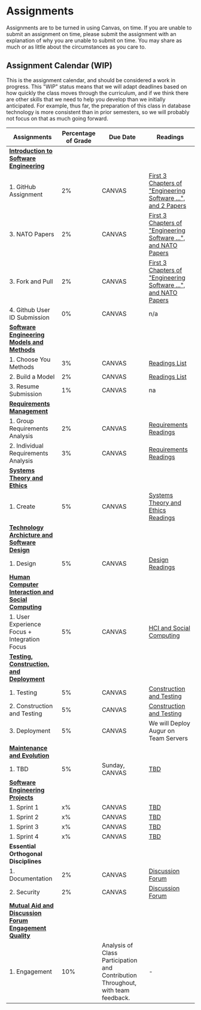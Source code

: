 # Assignments
Assignments are to be turned in using Canvas, on time. If you are unable to submit an assignment on time, please submit the assignment with an explanation of why you are unable to submit on time. You may share as much or as little about the circumstances as you care to. 

## Assignment Calendar (WIP)

This is the assignment calendar, and should be considered a work in progress. This "WIP" status means that we will adapt deadlines based on how quickly the class moves through the curriculum, and if we think there are other skills that we need to help you develop than we initially anticipated. For example, thus far, the preparation of this class in database technology is more consistent than in prior semesters, so we will probably not focus on that as much going forward. 

<!-- Add navigation for the base page of each module.
 -->
| **Assignments** | **Percentage of Grade** | **Due Date** | **Readings** | 
| --- | --- | -- | --- |
| [**Introduction to Software Engineering**](../01-introduction-to-software-engineering/01-module-1.md) ||
| 1. GitHub Assignment | 2% | CANVAS | [First 3 Chapters of "Engineering Software ...", and 2 Papers](../01-introduction-to-software-engineering/readings/_Module-1-Readings.md) |
| 3. NATO Papers | 2% | CANVAS | [First 3 Chapters of "Engineering Software ...", and NATO Papers](../01-introduction-to-software-engineering/_Module-1-Readings.md) |
| 3. Fork and Pull | 2% | CANVAS | [First 3 Chapters of "Engineering Software ...", and NATO Papers](../01-introduction-to-software-engineering/_Module-1-Readings.md) |
| 4. Github User ID Submission | 0% | CANVAS | n/a |
| [**Software Engineering Models and Methods**](../02-software-engineering-models-methods/02-module-2.md) ||
| 1. Choose You Methods | 3% | CANVAS | [Readings List](../02-software-engineering-models-methods/readings/_Module-2-Readings.md) |
| 2. Build a Model | 2% | CANVAS  | [Readings List](../02-software-engineering-models-methods/readings/_Module-2-Readings.md) |  
| 3. Resume Submission | 1% | CANVAS | na | 
| [**Requirements Management**](../03-requirements/03-module-3.md) ||
| 1. Group Requirements Analysis  | 2% | CANVAS | [Requirements Readings](../03-requirements/readings/_module-3-readings.md) | 
| 2. Individual Requirements Analysis  | 3% | CANVAS | [Requirements Readings](../03-requirements/readings/_module-3-readings.md) | 
| [**Systems Theory and Ethics**](../04-systems-theory-and-ethics/04-module-4.md) ||
| 1. Create | 5% |  CANVAS | [Systems Theory and Ethics Readings](../04-systems-theory-and-ethics/readings/readings.md) | 
| [**Technology Archicture and Software Design**](../05-architecture-design/05-module-5.md) ||
| 1. Design | 5% |  CANVAS | [Design Readings](../05-architecture-design/readings/_design_readings.md) | 
| [**Human Computer Interaction and Social Computing**](../06-hci-social-computing/06-module-6.md) ||
| 1. User Experience Focus + Integration Focus | 5% | CANVAS | [HCI and Social Computing](../06-hci-social-computing/readings/readings.md) |
| [**Testing, Construction, and Deployment**](../07-construction-testing/07-module-7.md) ||
| 1. Testing | 5% | CANVAS |  [Construction and Testing](../07-construction-testing/readings/readings.md) |
| 2. Construction and Testing | 5% | CANVAS |  [Construction and Testing](../07-construction-testing/readings/readings.md) |
| 3. Deployment | 5% | CANVAS | We will Deploy Augur on Team Servers |
| [**Maintenance and Evolution**](../08-maintenance/08-module-8.md)
| 1. TBD | 5% | Sunday, CANVAS | [TBD]() |
| [**Software Engineering Projects**](../09-semester-project/09-module-9.md) ||
| 1. Sprint 1 | x% | CANVAS| [TBD]() |
| 1. Sprint 2 | x% | CANVAS| [TBD]() |
| 1. Sprint 3 | x% | CANVAS| [TBD]() |
| 1. Sprint 4 | x% | CANVAS | [TBD]() |
| **Essential Orthogonal Disciplines** ||
| 1. Documentation | 2% | CANVAS | [Discussion Forum]() |
| 2. Security | 2% |CANVAS | [Discussion Forum]() |
| [**Mutual Aid and Discussion Forum Engagement Quality**](online-course-engagement.md) ||
| 1. Engagement | 10% | Analysis of Class Participation and Contribution Throughout, with team feedback. | - |
 
